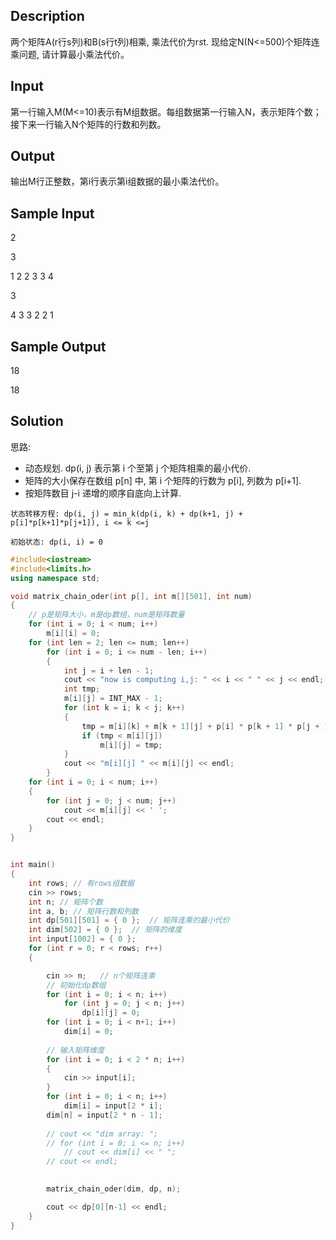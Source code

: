 ## Description
两个矩阵A(r行s列)和B(s行t列)相乘, 乘法代价为r*s*t. 现给定N(N<=500)个矩阵连乘问题, 请计算最小乘法代价。

## Input
第一行输入M(M<=10)表示有M组数据。每组数据第一行输入N，表示矩阵个数；接下来一行输入N个矩阵的行数和列数。

## Output
输出M行正整数，第i行表示第i组数据的最小乘法代价。

## Sample Input
2

3

1 2 2 3 3 4

3

4 3 3 2 2 1 

## Sample Output
18

18


## Solution
思路: 
- 动态规划. dp(i, j) 表示第 i 个至第 j 个矩阵相乘的最小代价. 
- 矩阵的大小保存在数组 p[n] 中, 第 i 个矩阵的行数为 p[i], 列数为 p[i+1]. 
- 按矩阵数目 j-i 递增的顺序自底向上计算.

```
状态转移方程: dp(i, j) = min_k(dp(i, k) + dp(k+1, j) + p[i]*p[k+1]*p[j+1]), i <= k <=j

初始状态: dp(i, i) = 0
```

```C++
#include<iostream>
#include<limits.h>
using namespace std;

void matrix_chain_oder(int p[], int m[][501], int num)
{
    // p是矩阵大小，m是dp数组，num是矩阵数量
    for (int i = 0; i < num; i++)
        m[i][i] = 0;
    for (int len = 2; len <= num; len++)
        for (int i = 0; i <= num - len; i++)
        {
            int j = i + len - 1;
            cout << "now is computing i,j: " << i << " " << j << endl;
            int tmp;
            m[i][j] = INT_MAX - 1;
            for (int k = i; k < j; k++)
            {
                tmp = m[i][k] + m[k + 1][j] + p[i] * p[k + 1] * p[j + 1];
                if (tmp < m[i][j])
                    m[i][j] = tmp;
            }
            cout << "m[i][j] " << m[i][j] << endl;
        }
    for (int i = 0; i < num; i++)
    {
        for (int j = 0; j < num; j++)
            cout << m[i][j] << ' ';
        cout << endl;
    }
}


int main()
{
    int rows; // 有rows组数据
    cin >> rows;
    int n; // 矩阵个数
    int a, b; // 矩阵行数和列数
    int dp[501][501] = { 0 };  // 矩阵连乘的最小代价
    int dim[502] = { 0 };  // 矩阵的维度
    int input[1002] = { 0 };
    for (int r = 0; r < rows; r++)
    {

        cin >> n;   // n个矩阵连乘
        // 初始化dp数组
        for (int i = 0; i < n; i++)
            for (int j = 0; j < n; j++)
                dp[i][j] = 0;
        for (int i = 0; i < n+1; i++)
            dim[i] = 0;
        
        // 输入矩阵维度
        for (int i = 0; i < 2 * n; i++)
        {
            cin >> input[i];
        }
        for (int i = 0; i < n; i++)
            dim[i] = input[2 * i];
        dim[n] = input[2 * n - 1];
        
        // cout << "dim array: ";
        // for (int i = 0; i <= n; i++)
            // cout << dim[i] << " ";
        // cout << endl;
        

        matrix_chain_oder(dim, dp, n);

        cout << dp[0][n-1] << endl;
    }
}

```
